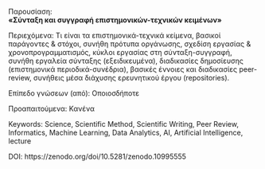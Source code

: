 Παρουσίαση:<br/>
<b>«Σύνταξη και συγγραφή επιστημονικών-τεχνικών κειμένων»</b>

<p>Περιεχόμενα: Τι είναι τα επιστημονικά-τεχνικά κείμενα, βασικοί παράγοντες & στόχοι, συνήθη πρότυπα οργάνωσης, σχεδίση εργασίας & χρονοπρογραμματισμός, κύκλοι εργασίας στη σύνταξη-συγγραφή, συνήθη εργαλεία σύνταξης (εξειδικευμένα), διαδικασίες δημοσίευσης (επιστημονικά περιοδικά-συνέδρια), βασικές έννοιες και διαδικασίες peer-review, συνήθεις μέσα διάχυσης ερευνητικού έργου (repositories).</p>
<p>Επίπεδο γνώσεων (από): Οποιοσδήποτε</p>
<p>Προαπαιτούμενα: Κανένα</p>
<p>Keywords: Science, Scientific Method, Scientific Writing, Peer Review, Informatics, Machine Learning, Data Analytics, AI, Artificial Intelligence, lecture</p>
<p>DOI: https://zenodo.org/doi/10.5281/zenodo.10995555</p>
